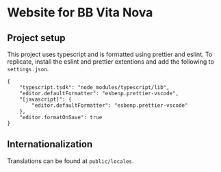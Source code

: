 # Website for BB Vita Nova

## Project setup

This project uses typescript and is formatted using prettier and eslint. To replicate, install the eslint and prettier extentions and add the following to `settings.json`.

```
{
    "typescript.tsdk": "node_modules/typescript/lib",
    "editor.defaultFormatter": "esbenp.prettier-vscode",
    "[javascript]": {
        "editor.defaultFormatter": "esbenp.prettier-vscode"
    },
    "editor.formatOnSave": true
}
```

## Internationalization

Translations can be found at `public/locales`.
